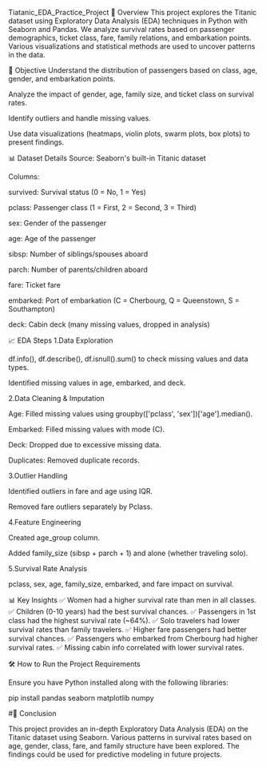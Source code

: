 Tiatanic_EDA_Practice_Project
📌 Overview
This project explores the Titanic dataset using Exploratory Data Analysis (EDA) techniques in Python with Seaborn and Pandas. We analyze survival rates based on passenger demographics, ticket class, fare, family relations, and embarkation points. Various visualizations and statistical methods are used to uncover patterns in the data.

🎯 Objective
Understand the distribution of passengers based on class, age, gender, and embarkation points.

Analyze the impact of gender, age, family size, and ticket class on survival rates.

Identify outliers and handle missing values.

Use data visualizations (heatmaps, violin plots, swarm plots, box plots) to present findings.

📊 Dataset Details
Source: Seaborn's built-in Titanic dataset

Columns:

survived: Survival status (0 = No, 1 = Yes)

pclass: Passenger class (1 = First, 2 = Second, 3 = Third)

sex: Gender of the passenger

age: Age of the passenger

sibsp: Number of siblings/spouses aboard

parch: Number of parents/children aboard

fare: Ticket fare

embarked: Port of embarkation (C = Cherbourg, Q = Queenstown, S = Southampton)

deck: Cabin deck (many missing values, dropped in analysis)

📈 EDA Steps
1.Data Exploration

df.info(), df.describe(), df.isnull().sum() to check missing values and data types.

Identified missing values in age, embarked, and deck.

2.Data Cleaning & Imputation

Age: Filled missing values using groupby(['pclass', 'sex'])['age'].median().

Embarked: Filled missing values with mode (C).

Deck: Dropped due to excessive missing data.

Duplicates: Removed duplicate records.

3.Outlier Handling

Identified outliers in fare and age using IQR.

Removed fare outliers separately by Pclass.

4.Feature Engineering

Created age_group column.

Added family_size (sibsp + parch + 1) and alone (whether traveling solo).

5.Survival Rate Analysis

pclass, sex, age, family_size, embarked, and fare impact on survival.

📊 Key Insights
✅ Women had a higher survival rate than men in all classes. ✅ Children (0-10 years) had the best survival chances. ✅ Passengers in 1st class had the highest survival rate (~64%). ✅ Solo travelers had lower survival rates than family travelers. ✅ Higher fare passengers had better survival chances. ✅ Passengers who embarked from Cherbourg had higher survival rates. ✅ Missing cabin info correlated with lower survival rates.

🛠 How to Run the Project
Requirements

Ensure you have Python installed along with the following libraries:

pip install pandas seaborn matplotlib numpy

#📜 Conclusion

This project provides an in-depth Exploratory Data Analysis (EDA) on the Titanic dataset using Seaborn. Various patterns in survival rates based on age, gender, class, fare, and family structure have been explored. The findings could be used for predictive modeling in future projects.
